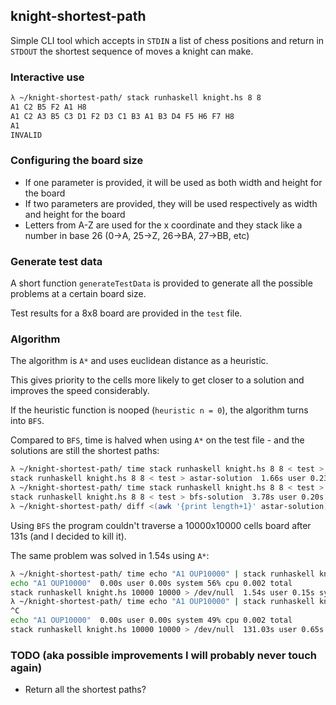 ## knight-shortest-path
Simple CLI tool which accepts in `STDIN` a list of chess positions and return in `STDOUT` the shortest sequence of moves a knight can make.

### Interactive use
```bash
λ ~/knight-shortest-path/ stack runhaskell knight.hs 8 8                        
A1 C2 B5 F2 A1 H8
A1 C2 A3 B5 C3 D1 F2 D3 C1 B3 A1 B3 D4 F5 H6 F7 H8
A1
INVALID
```

### Configuring the board size
 - If one parameter is provided, it will be used as both width and height for the board
 - If two parameters are provided, they will be used respectively as width and height for the board
 - Letters from A-Z are used for the x coordinate and they stack like a number in base 26 (0->A, 25->Z, 26->BA, 27->BB, etc)

### Generate test data
A short function `generateTestData` is provided to generate all the possible problems at a certain board size.

Test results for a 8x8 board are provided in the `test` file.

### Algorithm
The algorithm is `A*` and uses euclidean distance as a heuristic.

This gives priority to the cells more likely to get closer to a solution and improves the speed considerably.

If the heuristic function is nooped (`heuristic n = 0`), the algorithm turns into `BFS`.

Compared to `BFS`, time is halved when using `A*` on the test file - and the solutions are still the shortest paths:
```bash
λ ~/knight-shortest-path/ time stack runhaskell knight.hs 8 8 < test > astar-solution 
stack runhaskell knight.hs 8 8 < test > astar-solution  1.66s user 0.23s system 102% cpu 1.833 total
λ ~/knight-shortest-path/ time stack runhaskell knight.hs 8 8 < test > bfs-solution
stack runhaskell knight.hs 8 8 < test > bfs-solution  3.78s user 0.20s system 101% cpu 3.935 total
λ ~/knight-shortest-path/ diff <(awk '{print length+1}' astar-solution) <(awk '{print length+1}' bfs-solution)
```

Using `BFS` the program couldn't traverse a 10000x10000 cells board after 131s (and I decided to kill it).

The same problem was solved in 1.54s using `A*`:
```bash
λ ~/knight-shortest-path/ time echo "A1 OUP10000" | stack runhaskell knight.hs 10000 10000 > /dev/null
echo "A1 OUP10000"  0.00s user 0.00s system 56% cpu 0.002 total
stack runhaskell knight.hs 10000 10000 > /dev/null  1.54s user 0.15s system 102% cpu 1.654 total
λ ~/knight-shortest-path/ time echo "A1 OUP10000" | stack runhaskell knight.hs 10000 10000 > /dev/null
^C
echo "A1 OUP10000"  0.00s user 0.00s system 49% cpu 0.002 total
stack runhaskell knight.hs 10000 10000 > /dev/null  131.03s user 0.65s system 99% cpu 2:11.95 total
```

### TODO (aka possible improvements I will probably never touch again)
 - Return all the shortest paths?
